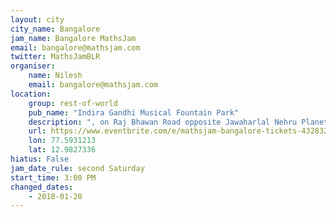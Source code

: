 ```yaml
---
layout: city                                           
city_name: Bangalore                                                               
jam_name: Bangalore MathsJam
email: bangalore@mathsjam.com
twitter: MathsJamBLR
organiser:
    name: Nilesh
    email: bangalore@mathsjam.com
location:
    group: rest-of-world
    pub_name: "Indira Gandhi Musical Fountain Park"
    description: ", on Raj Bhawan Road opposite Jawaharlal Nehru Planetarium. See the event page (link above) for details of our Telegram group to stay updated"
    url: https://www.eventbrite.com/e/mathsjam-bangalore-tickets-43283228301
    lon: 77.5931213
    lat: 12.9827336
hiatus: False
jam_date_rule: second Saturday
start_time: 3:00 PM
changed_dates:
    - 2018-01-20
---
```

